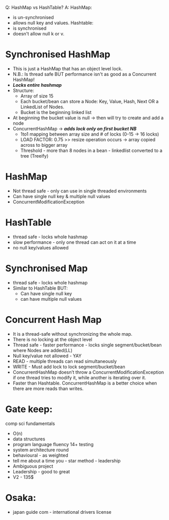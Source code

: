 
Q: HashMap vs HashTable?
A: HashMap:
- is un-synchronised
- allows null key and values.
Hashtable:
- is synchronised
- doesn't allow null k or v. 

# Synchronised HashMap
- This is just a HashMap that has an object level lock.
- N.B.: Is thread safe BUT performance isn't as good as a Concurrent HashMap!
- ***Locks entire hashmap***
- Structure:
  - Array of size 15
  - Each bucket/bean can store a Node: Key, Value, Hash, Next
    OR a LinkedList of Nodes.
  - Bucket is the beginning linked list
- At beginning the bucket value is null -> then will try to create and add a node
- ConcurrentHashMap -> ***adds lock only on first bucket NB***
  - 1to1 mapping between array size and # of locks (0-15 -> 16 locks)
  - LOAD FACTOR: 0.75 >> resize operation occurs -> array copied across to bigger array
  - Threshold - more than 8 nodes in a bean - linkedlist converted to a tree (Treeify)

# HashMap
- Not thread safe - only can use in single threaded environments
- Can have single null key & multiple null values
- ConcurrentModificationException

# HashTable
- thread safe - locks whole hashmap
- slow performance - only one thread can act on it at a time
- no null key/values allowed

# Synchronised Map
- thread safe - locks whole hashmap
- Similar to HashTable BUT:
  - Can have single   null key
  - can have multiple null values

# Concurrent Hash Map
- It is a thread-safe without synchronizing the whole map.
- There is no locking at the object level
- Thread safe - faster performance - locks single segment/bucket/bean where Nodes are added(LL)
- Null key/value not allowed - YAY
- READ - multiple threads can read simultaneously
- WRITE - Must add lock to lock segment/bucket/bean
- ConcurrentHashMap doesn’t throw a ConcurrentModificationException if one thread tries to modify it, while another is iterating over it.
- Faster than Hashtable. ConcurrentHashMap is a better choice when there are more reads than writes.

Gate keep:
==========
comp sci fundamentals
- O(n)
- data structures
- program language fluency 14+ testing
- system architecture round
- behavioural - as weighted
- tell me about a time you - star method - leadership
- Ambiguous project
- Leadership - good to great
- V2 - 135$

Osaka:
======
- japan guide com -  international drivers license
